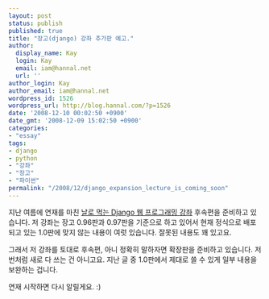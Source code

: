```yaml
---
layout: post
status: publish
published: true
title: "장고(django) 강좌 추가판 예고."
author:
  display_name: Kay
  login: Kay
  email: iam@hannal.net
  url: ''
author_login: Kay
author_email: iam@hannal.net
wordpress_id: 1526
wordpress_url: http://blog.hannal.com/?p=1526
date: '2008-12-10 00:02:50 +0900'
date_gmt: '2008-12-09 15:02:50 +0900'
categories:
- "essay"
tags:
- django
- python
- "강좌"
- "장고"
- "파이썬"
permalink: "/2008/12/django_expansion_lecture_is_coming_soon"
---
```

<p>지난 여름에 연재를 마친 <a href="http://blog.hannal.com/01-python_django_lecture/">날로 먹는 Django 웹 프로그래밍 강좌</a> 후속편을 준비하고 있습니다. 저 강좌는 장고 0.96판과 0.97판을 기준으로 하고 있어서 현재 정식으로 배포되고 있는 1.0판에 맞지 않는 내용이 여럿 있습니다. 잘못된 내용도 꽤 있고요.</p>
<p>그래서 저 강좌를 토대로 후속편, 아니 정확히 말하자면 확장판을 준비하고 있습니다. 저번처럼 새로 다 쓰는 건 아니고요. 지난 글 중 1.0판에서 제대로 쓸 수 있게 일부 내용을 보완하는 겁니다.</p>
<p>연재 시작하면 다시 알릴게요. :)</p>
